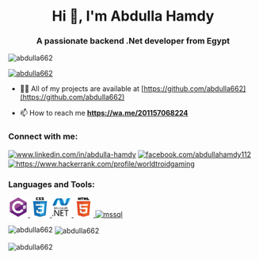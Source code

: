 <h1 align="center">Hi 👋, I'm Abdulla Hamdy</h1>
<h3 align="center">A passionate backend .Net developer from Egypt</h3>

<p align="left"> <img src="https://komarev.com/ghpvc/?username=abdulla662&label=Profile%20views&color=0e75b6&style=flat" alt="abdulla662" /> </p>

<p align="left"> <a href="https://github.com/ryo-ma/github-profile-trophy"><img src="https://github-profile-trophy.vercel.app/?username=abdulla662" alt="abdulla662" /></a> </p>

- 👨‍💻 All of my projects are available at [https://github.com/abdulla662](https://github.com/abdulla662)

- 📫 How to reach me **https://wa.me/201157068224**

<h3 align="left">Connect with me:</h3>
<p align="left">
<a href="https://linkedin.com/in/www.linkedin.com/in/abdulla-hamdy" target="blank"><img align="center" src="https://raw.githubusercontent.com/rahuldkjain/github-profile-readme-generator/master/src/images/icons/Social/linked-in-alt.svg" alt="www.linkedin.com/in/abdulla-hamdy" height="30" width="40" /></a>
<a href="https://fb.com/https://www.facebook.com/abdullahamdy112" target="blank"><img align="center" src="https://raw.githubusercontent.com/rahuldkjain/github-profile-readme-generator/master/src/images/icons/Social/facebook.svg" alt="facebook.com/abdullahamdy112" height="30" width="40" /></a>
<a href="https://www.hackerrank.com/https://www.hackerrank.com/profile/worldtroidgaming" target="blank"><img align="center" src="https://raw.githubusercontent.com/rahuldkjain/github-profile-readme-generator/master/src/images/icons/Social/hackerrank.svg" alt="https://www.hackerrank.com/profile/worldtroidgaming" height="30" width="40" /></a>
</p>

<h3 align="left">Languages and Tools:</h3>
<p align="left"> <a href="https://www.w3schools.com/cs/" target="_blank" rel="noreferrer"> <img src="https://raw.githubusercontent.com/devicons/devicon/master/icons/csharp/csharp-original.svg" alt="csharp" width="40" height="40"/> </a> <a href="https://www.w3schools.com/css/" target="_blank" rel="noreferrer"> <img src="https://raw.githubusercontent.com/devicons/devicon/master/icons/css3/css3-original-wordmark.svg" alt="css3" width="40" height="40"/> </a> <a href="https://dotnet.microsoft.com/" target="_blank" rel="noreferrer"> <img src="https://raw.githubusercontent.com/devicons/devicon/master/icons/dot-net/dot-net-original-wordmark.svg" alt="dotnet" width="40" height="40"/> </a> <a href="https://www.w3.org/html/" target="_blank" rel="noreferrer"> <img src="https://raw.githubusercontent.com/devicons/devicon/master/icons/html5/html5-original-wordmark.svg" alt="html5" width="40" height="40"/> </a> <a href="https://www.microsoft.com/en-us/sql-server" target="_blank" rel="noreferrer"> <img src="https://www.svgrepo.com/show/303229/microsoft-sql-server-logo.svg" alt="mssql" width="40" height="40"/> </a> </p>

<p><img align="left" src="https://github-readme-stats.vercel.app/api/top-langs?username=abdulla662&show_icons=true&locale=en&layout=compact" alt="abdulla662" /></p>

<p>&nbsp;<img align="center" src="https://github-readme-stats.vercel.app/api?username=abdulla662&show_icons=true&locale=en" alt="abdulla662" /></p>

<p><img align="center" src="https://github-readme-streak-stats.herokuapp.com/?user=abdulla662&" alt="abdulla662" /></p>
